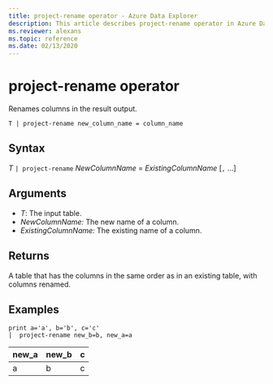 ```yaml
---
title: project-rename operator - Azure Data Explorer
description: This article describes project-rename operator in Azure Data Explorer.
ms.reviewer: alexans
ms.topic: reference
ms.date: 02/13/2020
---
```

# project-rename operator

Renames columns in the result output.

```kusto
T | project-rename new_column_name = column_name
```

## Syntax

*T* `| project-rename` *NewColumnName* = *ExistingColumnName* [`,` ...]

## Arguments

* *T*: The input table.
* *NewColumnName:* The new name of a column. 
* *ExistingColumnName:* The existing name of a column. 

## Returns

A table that has the columns in the same order as in an existing table, with columns renamed.

## Examples

<!-- csl: https://help.kusto.windows.net/Samples -->
```kusto
print a='a', b='b', c='c'
|  project-rename new_b=b, new_a=a
```

|new_a|new_b|c|
|---|---|---|
|a|b|c|
